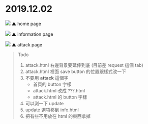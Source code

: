 # 2019.12.02
![](https://i.imgur.com/veEZu0U.png)
▲ home page

![](https://i.imgur.com/2GC0Ine.png)
▲ information page

![](https://i.imgur.com/2R5yC83.png)
▲ attack page
> Todo
> 1. attack.html 右邊背景要延伸到底 (目前差 request 這個 tab)
> 2. attack.html 裡面 save button 的位置跟樣式改一下
> 3. 不要用 __attack__ 這個字
>     - 首頁的 button 字樣
>     - attack.html 改成 ???.html
>     - attack.html 的 button 字樣
> 4. 可以測一下 update
> 5. update 選項移到 info.html
> 6. 把有些不用放在 html 的東西拿掉
